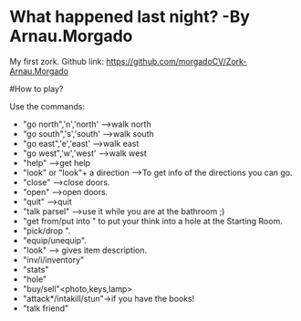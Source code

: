 # What happened last night? -By Arnau.Morgado
My first zork.
Github link: https://github.com/morgadoCV/Zork-Arnau.Morgado

#How to play?

Use the commands:
- "go north",'n','north'  -->walk north
- "go south",'s','south'  -->walk south
- "go east",'e','east'   -->walk east
- "go west",'w','west'   -->walk west
- "help"      -->get help
- "look" or "look"+ a direction -->To get info of the directions you can go.
- "close"     -->close doors.
- "open"      -->open doors.
- "quit"      -->quit
- "talk parsel" -->use it while you are at the bathroom ;)
- "get from/put into <hole>" to put your think into a hole at the Starting Room.
- "pick/drop <item>".
- "equip/unequip<item>".
- "look<item>" --> gives item description.
- "inv/i/inventory" 
- "stats"
- "hole"
- "buy/sell"<photo,keys,lamp>
- "attack*/intakill/stun"->if you have the books!
- "talk friend"

